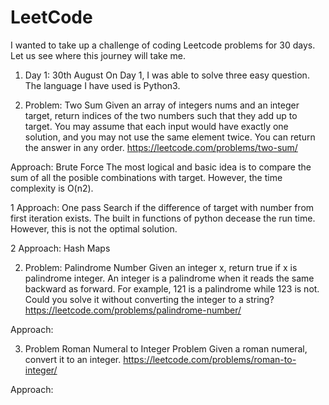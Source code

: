 # LeetCode

I wanted to take up a challenge of coding Leetcode problems for 30 days. 
Let us see where this journey will take me.

1. Day 1: 30th August
On Day 1, I was able to solve three easy question. The language I have used is Python3.

1. Problem: Two Sum
Given an array of integers nums and an integer target, return indices of the two numbers such that they add up to target.
You may assume that each input would have exactly one solution, and you may not use the same element twice.
You can return the answer in any order.
https://leetcode.com/problems/two-sum/

Approach: Brute Force
The most logical and basic idea is to compare the sum of all the posible combinations with target. However, the time complexity is O(n2). 

1 Approach: One pass
 Search if the difference of target with number from first iteration exists. The built in functions of python decease the run time. However, this is not the optimal solution.
 
2 Approach: Hash Maps



2. Problem: Palindrome Number
Given an integer x, return true if x is palindrome integer.
An integer is a palindrome when it reads the same backward as forward.
For example, 121 is a palindrome while 123 is not.
Could you solve it without converting the integer to a string?
https://leetcode.com/problems/palindrome-number/

Approach:


3. Problem Roman Numeral to Integer Problem
Given a roman numeral, convert it to an integer.
https://leetcode.com/problems/roman-to-integer/

Approach: 
